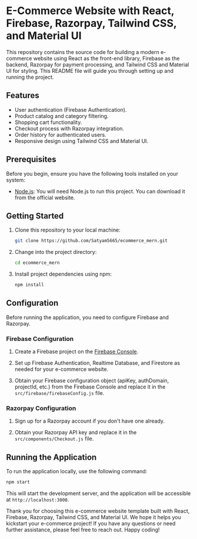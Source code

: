 # E-Commerce Website with React, Firebase, Razorpay, Tailwind CSS, and Material UI

This repository contains the source code for building a modern e-commerce website using React as the front-end library, Firebase as the backend, Razorpay for payment processing, and Tailwind CSS and Material UI for styling. This README file will guide you through setting up and running the project.

## Features

- User authentication (Firebase Authentication).
- Product catalog and category filtering.
- Shopping cart functionality.
- Checkout process with Razorpay integration.
- Order history for authenticated users.
- Responsive design using Tailwind CSS and Material UI.


## Prerequisites

Before you begin, ensure you have the following tools installed on your system:

- [Node.js](https://nodejs.org/): You will need Node.js to run this project. You can download it from the official website.

## Getting Started

1. Clone this repository to your local machine:

   ```bash
   git clone https://github.com/Satyam5665/ecommerce_mern.git
   ```

2. Change into the project directory:

   ```bash
   cd ecommerce_mern
   ```

3. Install project dependencies using npm:

   ```bash
   npm install
   ```


## Configuration

Before running the application, you need to configure Firebase and Razorpay.

### Firebase Configuration

1. Create a Firebase project on the [Firebase Console](https://console.firebase.google.com/).

2. Set up Firebase Authentication, Realtime Database, and Firestore as needed for your e-commerce website.

3. Obtain your Firebase configuration object (apiKey, authDomain, projectId, etc.) from the Firebase Console and replace it in the `src/firebase/firebaseConfig.js` file.

### Razorpay Configuration

1. Sign up for a Razorpay account if you don't have one already.

2. Obtain your Razorpay API key and replace it in the `src/components/Checkout.js` file.

## Running the Application

To run the application locally, use the following command:

```bash
npm start
```

This will start the development server, and the application will be accessible at `http://localhost:3000`.


Thank you for choosing this e-commerce website template built with React, Firebase, Razorpay, Tailwind CSS, and Material UI. 
We hope it helps you kickstart your e-commerce project! If you have any questions or need further assistance, please feel free to reach out. Happy coding!
